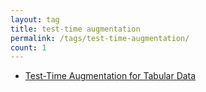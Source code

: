 ```yaml
---
layout: tag
title: test-time augmentation
permalink: /tags/test-time-augmentation/
count: 1
---
```


- [Test-Time Augmentation for Tabular Data](https://kozodoi.me/blog/20210908/tta-tabular)
